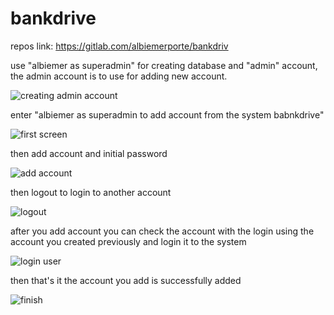 # bankdrive

repos link: https://gitlab.com/albiemerporte/bankdriv

use "albiemer as superadmin" for creating database and "admin" account, the admin account is to use for adding new account.

![creating admin account](https://github.com/albiemer/bankdrive/assets/36027987/b26919c1-77b2-419b-92cf-c8a3d9f71b92)

enter "albiemer as superadmin to add account from the system babnkdrive"

![first screen](https://github.com/albiemer/bankdrive/assets/36027987/4b5b9c6d-f032-4629-afaa-be126ceb4564)

then add account and initial password

![add account](https://github.com/albiemer/bankdrive/assets/36027987/52b0615c-796f-40e2-b982-70995b87cad2)

then logout to login to another account

![logout](https://github.com/albiemer/bankdrive/assets/36027987/5b7a27e4-8641-4c38-872d-5b8114fcd122)

after you add account you can check the account with the login using the account you created previously and login it to the system

![login user](https://github.com/albiemer/bankdrive/assets/36027987/4a8fde71-17f3-4b92-b548-7983dafa6e8c)

then that's it the account you add is successfully added

![finish](https://github.com/albiemer/bankdrive/assets/36027987/f582e29f-3fa0-47fb-87ee-6f5f086d6749)


